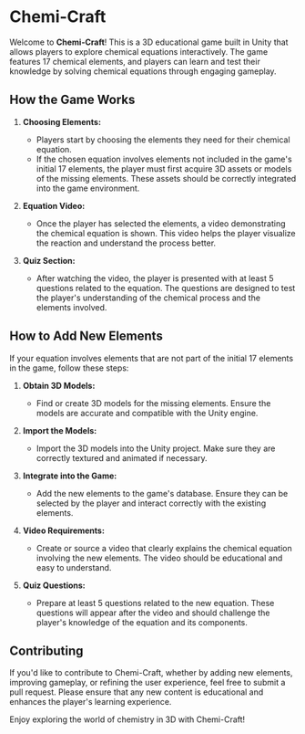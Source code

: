 # Chemi-Craft

Welcome to **Chemi-Craft**! This is a 3D educational game built in Unity that allows players to explore chemical equations interactively. The game features 17 chemical elements, and players can learn and test their knowledge by solving chemical equations through engaging gameplay.

## How the Game Works

1. **Choosing Elements:**
   - Players start by choosing the elements they need for their chemical equation.
   - If the chosen equation involves elements not included in the game's initial 17 elements, the player must first acquire 3D assets or models of the missing elements. These assets should be correctly integrated into the game environment.

2. **Equation Video:**
   - Once the player has selected the elements, a video demonstrating the chemical equation is shown. This video helps the player visualize the reaction and understand the process better.

3. **Quiz Section:**
   - After watching the video, the player is presented with at least 5 questions related to the equation. The questions are designed to test the player's understanding of the chemical process and the elements involved.

## How to Add New Elements

If your equation involves elements that are not part of the initial 17 elements in the game, follow these steps:

1. **Obtain 3D Models:**
   - Find or create 3D models for the missing elements. Ensure the models are accurate and compatible with the Unity engine.

2. **Import the Models:**
   - Import the 3D models into the Unity project. Make sure they are correctly textured and animated if necessary.

3. **Integrate into the Game:**
   - Add the new elements to the game's database. Ensure they can be selected by the player and interact correctly with the existing elements.

4. **Video Requirements:**
   - Create or source a video that clearly explains the chemical equation involving the new elements. The video should be educational and easy to understand.

5. **Quiz Questions:**
   - Prepare at least 5 questions related to the new equation. These questions will appear after the video and should challenge the player's knowledge of the equation and its components.

## Contributing

If you'd like to contribute to Chemi-Craft, whether by adding new elements, improving gameplay, or refining the user experience, feel free to submit a pull request. Please ensure that any new content is educational and enhances the player's learning experience.


Enjoy exploring the world of chemistry in 3D with Chemi-Craft!
